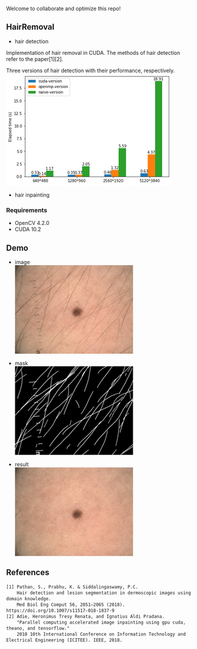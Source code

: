 Welcome to collaborate and optimize this repo!

## HairRemoval
* hair detection

Implementation of hair removal in CUDA. The methods of hair detection refer to the paper[1][2].


Three versions of hair detection with their performance, respectively.  
![](/sample/time.png)

* hair inpainting

### Requirements
* OpenCV 4.2.0
* CUDA 10.2

## Demo  
* image  
![](/sample/test.jpg)

* mask  
![](/sample/test_mask.jpg)

* result    
![](/sample/result.jpg)

## References

```
[1] Pathan, S., Prabhu, K. & Siddalingaswamy, P.C.
    Hair detection and lesion segmentation in dermoscopic images using domain knowledge.
    Med Biol Eng Comput 56, 2051–2065 (2018). https://doi.org/10.1007/s11517-018-1837-9
[2] Adie, Heronimus Tresy Renata, and Ignatius Aldi Pradana. 
    "Parallel computing accelerated image inpainting using gpu cuda, theano, and tensorflow."
    2018 10th International Conference on Information Technology and Electrical Engineering (ICITEE). IEEE, 2018.
```
